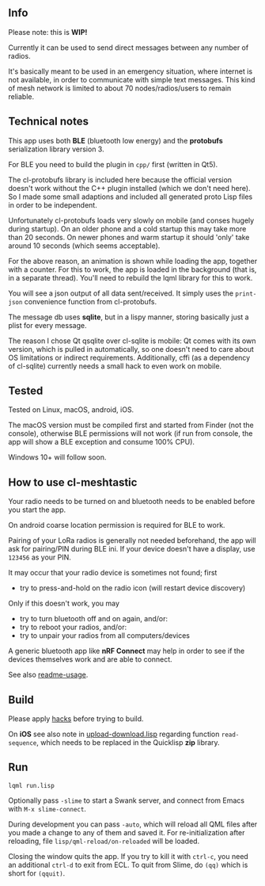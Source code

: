 
Info
----

Please note: this is **WIP!**

Currently it can be used to send direct messages between any number of radios.

It's basically meant to be used in an emergency situation, where internet is
not available, in order to communicate with simple text messages. This kind of
mesh network is limited to about 70 nodes/radios/users to remain reliable.



Technical notes
---------------

This app uses both **BLE** (bluetooth low energy) and the **protobufs**
serialization library version 3.

For BLE you need to build the plugin in `cpp/` first (written in Qt5).

The cl-protobufs library is included here because the official version doesn't
work without the C++ plugin installed (which we don't need here). So I made
some small adaptions and included all generated proto Lisp files in order to be
independent.

Unfortunately cl-protobufs loads very slowly on mobile (and conses hugely
during startup). On an older phone and a cold startup this may take more than
20 seconds. On newer phones and warm startup it should 'only' take around 10
seconds (which seems acceptable).

For the above reason, an animation is shown while loading the app, together
with a counter. For this to work, the app is loaded in the background (that is,
in a separate thread). You'll need to rebuild the lqml library for this to
work.

You will see a json output of all data sent/received. It simply uses the
`print-json` convenience function from cl-protobufs.

The message db uses **sqlite**, but in a lispy manner, storing basically just a
plist for every message.

The reason I chose Qt qsqlite over cl-sqlite is mobile: Qt comes with its own
version, which is pulled in automatically, so one doesn't need to care about
OS limitations or indirect requirements. Additionally, cffi (as a dependency
of cl-sqlite) currently needs a small hack to even work on mobile.



Tested
------

Tested on Linux, macOS, android, iOS.

The macOS version must be compiled first and started from Finder (not the
console), otherwise BLE permissions will not work (if run from console, the app
will show a BLE exception and consume 100% CPU).

Windows 10+ will follow soon.



How to use cl-meshtastic
------------------------

Your radio needs to be turned on and bluetooth needs to be enabled before you
start the app.

On android coarse location permission is required for BLE to work.

Pairing of your LoRa radios is generally not needed beforehand, the app will
ask for pairing/PIN during BLE ini. If your device doesn't have a display, use
`123456` as your PIN.

It may occur that your radio device is sometimes not found; first

* try to press-and-hold on the radio icon (will restart device discovery)

Only if this doesn't work, you may

* try to turn bluetooth off and on again, and/or:
* try to reboot your radios, and/or:
* try to unpair your radios from all computers/devices

A generic bluetooth app like **nRF Connect** may help in order to see if the
devices themselves work and are able to connect.

See also [readme-usage](readme-usage.md).


Build
-----

Please apply [hacks](hacks/) before trying to build.

On **iOS** see also note in [upload-download.lisp](lisp/upload-download.lisp)
regarding function `read-sequence`, which needs to be replaced in the Quicklisp
**zip** library.


Run
---
```
lqml run.lisp
```
Optionally pass `-slime` to start a Swank server, and connect from Emacs with
`M-x slime-connect`.

During development you can pass `-auto`, which will reload all QML files after
you made a change to any of them and saved it. For re-initialization after
reloading, file `lisp/qml-reload/on-reloaded` will be loaded.

Closing the window quits the app. If you try to kill it with `ctrl-c`, you need
an additional `ctrl-d` to exit from ECL. To quit from Slime, do `(qq)` which is
short for `(qquit)`.

